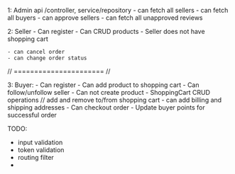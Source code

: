 1: Admin api /controller, service/repository
    - can fetch all sellers
    - can fetch all buyers
    - can approve sellers
    - can fetch all unapproved reviews


2: Seller
    - Can register
    - Can CRUD products
    - Seller does not have shopping cart
    


    - can cancel order
    - can change order status


// ====================== //

3: Buyer:
    - Can register
    - Can add product to shopping cart
    - Can follow/unfollow seller
    - Can not create product
    - ShoppingCart CRUD operations // add and remove to/from shopping cart
    - can add billing and shipping addresses
    - Can checkout order
    - Update buyer points for successful order



TODO:
- input validation
- token validation
- routing filter
- 